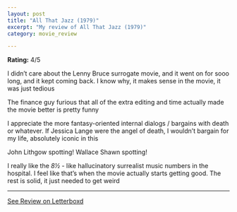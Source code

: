 ```yaml
---
layout: post
title: "All That Jazz (1979)"
excerpt: "My review of All That Jazz (1979)"
category: movie_review

---
```


**Rating:** 4/5

I didn’t care about the Lenny Bruce surrogate movie, and it went on for sooo long, and it kept coming back. I know why, it makes sense in the movie, it was just tedious

The finance guy furious that all of the extra editing and time actually made the movie better is pretty funny

I appreciate the more fantasy-oriented internal dialogs / bargains with death or whatever. If Jessica Lange were the angel of death, I wouldn’t bargain for my life, absolutely iconic in this

John Lithgow spotting! Wallace Shawn spotting!

I really like the <i>8½</i> - like hallucinatory surrealist music numbers in the hospital. I feel like that’s when the movie actually starts getting good. The rest is solid, it just needed to get weird

<hr>

[See Review on Letterboxd](https://boxd.it/3WCfEn)
